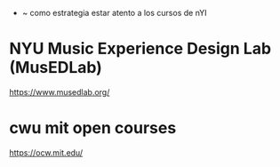 - ~  como estrategia estar atento a los cursos de nYI


# NYU Music Experience Design Lab (MusEDLab)

https://www.musedlab.org/


# cwu mit open courses
https://ocw.mit.edu/

